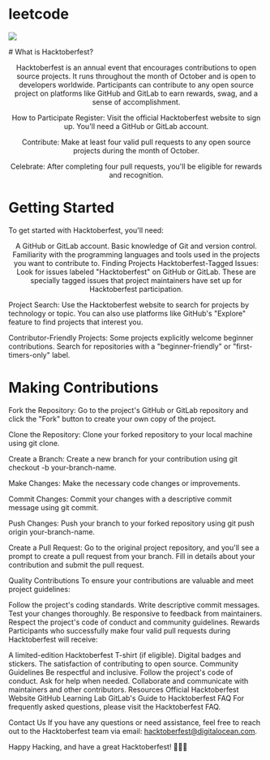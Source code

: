 # leetcode
<p align="center">

  <a href="https://leetcode.com/nibinpsreenivas55/"><img src ="https://img.shields.io/badge/LeetCode-000000?style=for-the-badge&logo=LeetCode&logoColor=#d16c06"></a>
</p>
# What is Hacktoberfest?
<p align="center">
Hacktoberfest is an annual event that encourages contributions to open source projects. It runs throughout the month of October and is open to developers worldwide. Participants can contribute to any open source project on platforms like GitHub and GitLab to earn rewards, swag, and a sense of accomplishment.
</p>
<p align="center">
How to Participate
Register: Visit the official Hacktoberfest website to sign up. You'll need a GitHub or GitLab account.
</p>
<p align="center">
Contribute: Make at least four valid pull requests to any open source projects during the month of October.
</p>
<p align="center">
Celebrate: After completing four pull requests, you'll be eligible for rewards and recognition.

# Getting Started
To get started with Hacktoberfest, you'll need:
</p>
<p align="center">
A GitHub or GitLab account.
Basic knowledge of Git and version control.
Familiarity with the programming languages and tools used in the projects you want to contribute to.
Finding Projects
Hacktoberfest-Tagged Issues: Look for issues labeled "Hacktoberfest" on GitHub or GitLab. These are specially tagged issues that project maintainers have set up for Hacktoberfest participation.
</p>
Project Search: Use the Hacktoberfest website to search for projects by technology or topic. You can also use platforms like GitHub's "Explore" feature to find projects that interest you.

Contributor-Friendly Projects: Some projects explicitly welcome beginner contributions. Search for repositories with a "beginner-friendly" or "first-timers-only" label.

# Making Contributions
Fork the Repository: Go to the project's GitHub or GitLab repository and click the "Fork" button to create your own copy of the project.

Clone the Repository: Clone your forked repository to your local machine using git clone.

Create a Branch: Create a new branch for your contribution using git checkout -b your-branch-name.

Make Changes: Make the necessary code changes or improvements.

Commit Changes: Commit your changes with a descriptive commit message using git commit.

Push Changes: Push your branch to your forked repository using git push origin your-branch-name.

Create a Pull Request: Go to the original project repository, and you'll see a prompt to create a pull request from your branch. Fill in details about your contribution and submit the pull request.

Quality Contributions
To ensure your contributions are valuable and meet project guidelines:

Follow the project's coding standards.
Write descriptive commit messages.
Test your changes thoroughly.
Be responsive to feedback from maintainers.
Respect the project's code of conduct and community guidelines.
Rewards
Participants who successfully make four valid pull requests during Hacktoberfest will receive:

A limited-edition Hacktoberfest T-shirt (if eligible).
Digital badges and stickers.
The satisfaction of contributing to open source.
Community Guidelines
Be respectful and inclusive.
Follow the project's code of conduct.
Ask for help when needed.
Collaborate and communicate with maintainers and other contributors.
Resources
Official Hacktoberfest Website
GitHub Learning Lab
GitLab's Guide to Hacktoberfest
FAQ
For frequently asked questions, please visit the Hacktoberfest FAQ.

Contact Us
If you have any questions or need assistance, feel free to reach out to the Hacktoberfest team via email: hacktoberfest@digitalocean.com.

Happy Hacking, and have a great Hacktoberfest! 🎉🐙🚀






 
 
 
 
